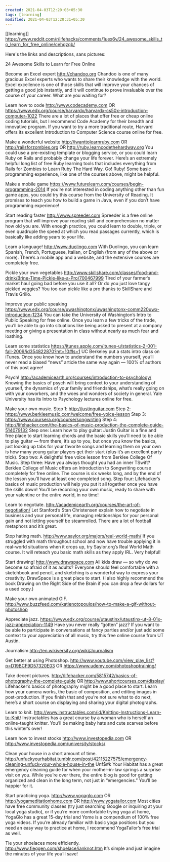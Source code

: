 ```yaml
---
created: 2021-04-03T12:20:03+05:30
tags: [learning]
modified: 2021-04-03T12:20:31+05:30
---
```

[[learning]]
https://www.reddit.com/r/lifehacks/comments/1uex6v/24_awesome_skills_to_learn_for_free_online/cehgzqb/

Here's the links and descriptions, sans pictures:

24 Awesome Skills to Learn for Free Online

Become an Excel expert http://chandoo.org Chandoo is one of many gracious Excel experts who wants to share their knowledge with the world. Excel excellence is one of those skills that will improve your chances of getting a good job instantly, and it will continue to prove invaluable over the course of your career. What are you waiting for?

Learn how to code http://www.codecademy.com OR https://www.edx.org/course/harvardx/harvardx-cs50x-introduction-computer-1022 There are a lot of places that offer free or cheap online coding tutorials, but I recommend Code Academy for their breadth and innovative program. If you want to try a more traditional route, Harvard offers its excellent Introduction to Computer Science course online for free.

Make a wonderful website http://iwanttolearnruby.com OR http://railsforzombies.org OR http://ruby.learncodethehardway.org You could use a pre-existing template or blogging service, or you could learn Ruby on Rails and probably change your life forever. Here’s an extremely helpful long list of free Ruby learning tools that includes everything from Rails for Zombies to Learn Ruby The Hard Way. Go! Ruby! Some basic programming experience, like one of the courses above, might be helpful.

Make a mobile game https://www.futurelearn.com/courses/begin-programming-2014 If you’re not interested in coding anything other than fun game apps, you could try this course from the University of Reading. It promises to teach you how to build a game in Java, even if you don’t have programming experience!

Start reading faster http://www.spreeder.com Spreeder is a free online program that will improve your reading skill and comprehension no matter how old you are. With enough practice, you could learn to double, triple, or even quadruple the speed at which you read passages currently, which is basically like adding years to your life.

Learn a language! http://www.duolingo.com With Duolingo, you can learn Spanish, French, Portuguese, Italian, or English (from any of the above or more). There’s a mobile app and a website, and the extensive courses are completely free.

Pickle your own vegetables http://www.skillshare.com/classes/food-and-drink/Brine-Time-Pickle-like-a-Pro/700467999 Tired of your farmer’s market haul going bad before you use it all? Or do you just love tangy pickled veggies? You too can pickle like a pro thanks to SkillShare and Travis Grillo.

Improve your public speaking https://www.edx.org/course/uwashingtonx/uwashingtonx-comm220uwx-introduction-1234 You can take the University of Washington’s Intro to Public Speaking for free online. Once you learn a few tricks of the trade, you’ll be able to go into situations like being asked to present at a company meeting or giving a presentation in class without nearly as much fear and loathing.

Learn some statistics https://itunes.apple.com/itunes-u/statistics-2-001-fall-2009/id354822870?mt=10#ls=1 UC Berkeley put a stats intro class on iTunes. Once you know how to understand the numbers yourself, you’ll never read a biased “news” article the same way again — 100% of authors of this post agree!

Psych! http://academicearth.org/courses/introduction-to-psychology/ Knowing the basics of psych will bring context to your understanding of yourself, the dynamics of your family and friendships, what’s really going on with your coworkers, and the woes and wonders of society in general. Yale University has its Intro to Psychology lectures online for free.

Make your own music. Step 1: http://justinguitar.com Step 2: https://www.berkleemusic.com/welcome/free-voice-lesson Step 3: https://www.coursera.org/course/songwriting Step 4: http://lifehacker.com/the-basics-of-music-production-the-complete-guide-514079132 Step one: Learn how to play guitar: Justin Guitar is a fine and free place to start learning chords and the basic skills you’ll need to be able to play guitar — from there, it’s up to you, but once you know the basics, just looking up tabs for your favorite songs and learning them on your own is how many young guitar players get their start (plus it’s an excellent party trick). Step two: A delightful free voice lesson from Berklee College Of Music. Step three: Have you always thought you had an inner TSwift? Berklee College of Music offers an Introduction to Songwriting course completely for free online. The course is six weeks long, and by the end of the lesson you’ll have at least one completed song. Step four: Lifehacker’s basics of music production will help you put it all together once you have the skills down! You’ll be recording your own music, ready to share with your valentine or the entire world, in no time!

Learn to negotiate. http://academicearth.org/courses/the-art-of-negotiation/ Let Stanford’s Stan Christensen explain how to negotiate in business and your personal life, managing relationships for your personal gain and not letting yourself be steamrolled. There are a lot of football metaphors and it’s great.

Stop hating math. http://www.saylor.org/majors/real-world-math/ If you struggled with math throughout school and now have trouble applying it in real-world situations when it crops up, try Saylor.org’s Real World Math course. It will reteach you basic math skills as they apply IRL. Very helpful!

Start drawing! http://www.drawspace.com All kids draw — so why do we become so afraid of it as adults? Everyone should feel comfortable with a sketchbook and pencil, and sketching is a wonderful way to express your creativity. DrawSpace is a great place to start. (I also highly recommend the book Drawing on the Right Side of the Brain if you can drop a few dollars for a used copy.)

Make your own animated GIF. http://www.buzzfeed.com/katienotopoulos/how-to-make-a-gif-without-photoshop

Appreciate jazz. https://www.edx.org/course/utaustinx/utaustinx-ut-8-01x-jazz-appreciation-1149 Have you never really “gotten” jazz? If you want to be able to participate in conversations at fancy parties and/or just add some context to your appreciation of all music, try this free online course from UT Austin.

Journalism http://en.wikiversity.org/wiki/Journalism

Get better at using Photoshop. http://www.youtube.com/view_play_list?p=D19BCF9D57320E03 OR https://www.udemy.com/photoshoptraining/

Take decent pictures. http://lifehacker.com/5815742/basics-of-photography-the-complete-guide OR http://www.shortcourses.com/display/ Lifehacker’s basics of photography might be a good place to start. Learn how your camera works, the basic of composition, and editing images in post-production. If you finish that and you’re not sure what to do next, here’s a short course on displaying and sharing your digital photographs.

Learn to knit. http://www.instructables.com/id/Knitting-Instructions-Learn-to-Knit/ Instructables has a great course by a woman who is herself an online-taught knitter. You’ll be making baby hats and cute scarves before this winter’s over!

Learn how to invest stocks http://www.investopedia.com OR http://www.investopedia.com/university/stocks/

Clean your house in a short amount of time. http://unfuckyourhabitat.tumblr.com/post/42115227575/emergency-cleaning-unfuck-your-whole-house-in-the Unf$#k Your Habitat has a great emergency cleaning guide for when your mother-in-law springs a surprise visit on you. While you’re over there, the entire blog is good for getting organized and clean in the long term, not just in “emergencies.” You’ll be happier for it.

Start practicing yoga. http://www.yogaglo.com OR http://yogameditationhome.com OR http://www.yogatailor.com Most cities have free community classes (try just searching Google or inquiring at your local yoga studio), or if you’re more comfortable trying yoga at home, YogaGlo has a great 15-day trial and Yome is a compendium of 100% free yoga videos. If you’re already familiar with basic yoga positions but you need an easy way to practice at home, I recommend YogaTailor’s free trial as well.

Tie your shoelaces more efficiently. http://www.fieggen.com/shoelace/ianknot.htm It’s simple and just imagine the minutes of your life you’ll save!